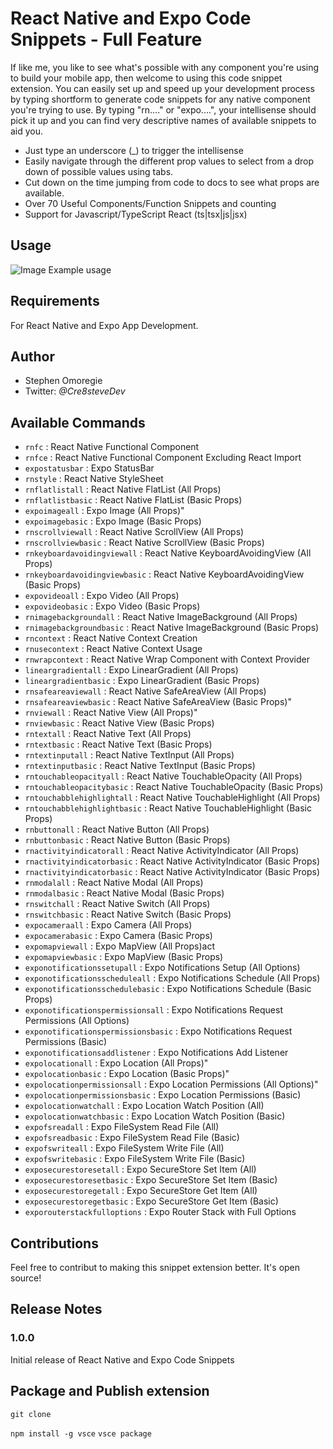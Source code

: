 # React Native and Expo Code Snippets - Full Feature

If like me, you like to see what's possible with any component you're using to build your mobile app, then welcome to using this code snippet extension. You can easily set up and speed up your development process by typing shortform to generate code snippets for any native component you're trying to use. By typing "rn...." or "expo....", your intellisense should pick it up and you can find very descriptive names of available snippets to aid you.

- Just type an underscore (\_) to trigger the intellisense
- Easily navigate through the different prop values to select from a drop down of possible values using tabs.
- Cut down on the time jumping from code to docs to see what props are available.
- Over 70 Useful Components/Function Snippets and counting
- Support for Javascript/TypeScript React (ts|tsx|js|jsx)

## Usage

![Image Example usage](https://dev-to-uploads.s3.amazonaws.com/uploads/articles/u4ai0tepbt2layzd18m3.gif)

## Requirements

For React Native and Expo App Development.

## Author

- Stephen Omoregie
- Twitter: _@Cre8steveDev_

## Available Commands

- `rnfc` : React Native Functional Component
- `rnfce` : React Native Functional Component Excluding React Import
- `expostatusbar` : Expo StatusBar
- `rnstyle` : React Native StyleSheet
- `rnflatlistall` : React Native FlatList (All Props)
- `rnflatlistbasic` : React Native FlatList (Basic Props)
- `expoimageall` : Expo Image (All Props)"
- `expoimagebasic` : Expo Image (Basic Props)
- `rnscrollviewall` : React Native ScrollView (All Props)
- `rnscrollviewbasic` : React Native ScrollView (Basic Props)
- `rnkeyboardavoidingviewall` : React Native KeyboardAvoidingView (All Props)
- `rnkeyboardavoidingviewbasic` : React Native KeyboardAvoidingView (Basic Props)
- `expovideoall` : Expo Video (All Props)
- `expovideobasic` : Expo Video (Basic Props)
- `rnimagebackgroundall` : React Native ImageBackground (All Props)
- `rnimagebackgroundbasic` : React Native ImageBackground (Basic Props)
- `rncontext` : React Native Context Creation
- `rnusecontext` : React Native Context Usage
- `rnwrapcontext` : React Native Wrap Component with Context Provider
- `lineargradientall` : Expo LinearGradient (All Props)
- `lineargradientbasic` : Expo LinearGradient (Basic Props)
- `rnsafeareaviewall` : React Native SafeAreaView (All Props)
- `rnsafeareaviewbasic` : React Native SafeAreaView (Basic Props)"
- `rnviewall` : React Native View (All Props)"
- `rnviewbasic` : React Native View (Basic Props)
- `rntextall` : React Native Text (All Props)
- `rntextbasic` : React Native Text (Basic Props)
- `rntextinputall` : React Native TextInput (All Props)
- `rntextinputbasic` : React Native TextInput (Basic Props)
- `rntouchableopacityall` : React Native TouchableOpacity (All Props)
- `rntouchableopacitybasic` : React Native TouchableOpacity (Basic Props)
- `rntouchabblehighlightall` : React Native TouchableHighlight (All Props)
- `rntouchabblehighlightbasic` : React Native TouchableHighlight (Basic Props)
- `rnbuttonall` : React Native Button (All Props)
- `rnbuttonbasic` : React Native Button (Basic Props)
- `rnactivityindicatorall` : React Native ActivityIndicator (All Props)
- `rnactivityindicatorbasic` : React Native ActivityIndicator (Basic Props)
- `rnactivityindicatorbasic` : React Native ActivityIndicator (Basic Props)
- `rnmodalall` : React Native Modal (All Props)
- `rnmodalbasic` : React Native Modal (Basic Props)
- `rnswitchall` : React Native Switch (All Props)
- `rnswitchbasic` : React Native Switch (Basic Props)
- `expocameraall` : Expo Camera (All Props)
- `expocamerabasic` : Expo Camera (Basic Props)
- `expomapviewall` : Expo MapView (All Props)act
- `expomapviewbasic` : Expo MapView (Basic Props)
- `exponotificationssetupall` : Expo Notifications Setup (All Options)
- `exponotificationsscheduleall` : Expo Notifications Schedule (All Props)
- `exponotificationsschedulebasic` : Expo Notifications Schedule (Basic Props)
- `exponotificationspermissionsall` : Expo Notifications Request Permissions (All Options)
- `exponotificationspermissionsbasic` : Expo Notifications Request Permissions (Basic)
- `exponotificationsaddlistener` : Expo Notifications Add Listener
- `expolocationall` : Expo Location (All Props)"
- `expolocationbasic` : Expo Location (Basic Props)"
- `expolocationpermissionsall` : Expo Location Permissions (All Options)"
- `expolocationpermissionsbasic` : Expo Location Permissions (Basic)
- `expolocationwatchall` : Expo Location Watch Position (All)
- `expolocationwatchbasic` : Expo Location Watch Position (Basic)
- `expofsreadall` : Expo FileSystem Read File (All)
- `expofsreadbasic` : Expo FileSystem Read File (Basic)
- `expofswriteall` : Expo FileSystem Write File (All)
- `expofswritebasic` : Expo FileSystem Write File (Basic)
- `exposecurestoresetall` : Expo SecureStore Set Item (All)
- `exposecurestoresetbasic` : Expo SecureStore Set Item (Basic)
- `exposecurestoregetall` : Expo SecureStore Get Item (All)
- `exposecurestoregetbasic` : Expo SecureStore Get Item (Basic)
- `exporouterstackfulloptions` : Expo Router Stack with Full Options

## Contributions

Feel free to contribut to making this snippet extension better. It's open source!

## Release Notes

### 1.0.0

Initial release of React Native and Expo Code Snippets

## Package and Publish extension

`git clone`

`npm install -g vsce`
`vsce package`
